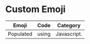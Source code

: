 # Custom Emoji

|   Emoji   | Code  |  Category   |
| :-------: | :---: | :---------: |
| Populated | using | Javascript. |

